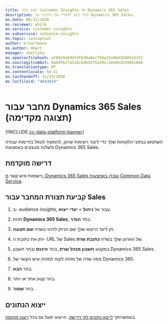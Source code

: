 ```yaml
---
title: ייצוא נתוני Customer Insights אל Dynamics 365 Sales
description: למדו כיצד להגדיר את החיבור אל Dynamics 365 Sales.
ms.date: 08/21/2020
ms.reviewer: philk
ms.service: customer-insights
ms.subservice: audience-insights
ms.topic: conceptual
author: m-hartmann
ms.author: mhart
manager: shellyha
ms.openlocfilehash: af0824e69dfdf620a0ac756e32a9bd3dd85e5151
ms.sourcegitcommit: 6a6df62fa12dcb9bd5f5a39cc3ee0e2b3988184b
ms.translationtype: HT
ms.contentlocale: he-IL
ms.lasthandoff: 11/25/2020
ms.locfileid: "4643819"
---
```

# <a name="connector-for-dynamics-365-sales-preview"></a>מחבר עבור Dynamics 365 Sales (תצוגה מקדימה)

[!INCLUDE [cc-data-platform-banner](../includes/cc-data-platform-banner.md)]

השתמש בנתוני הלקוחות שלך כדי ליצור רשימות שיווק, להמשיך לטפל בזרימות עבודה ולשלוח מבצעים באמצעות Dynamics 365 Sales.

## <a name="prerequisite"></a>דרישה מוקדמת

רשומות איש קשר [מ- Dynamics 365 Sales עובדו באמצעות Common Data Service](connect-power-query.md).

## <a name="configure-the-connector-for-sales"></a>קביעת תצורת המחבר עבור Sales

1. ב- audience insights, עבור אל **ניהול** > **יעדי ייצוא**.

1. תחת **Dynamics 365 Sales**, בחר **הגדר**.

1. תן ליעד הייצוא שלך שם הניתן לזיהוי בשדה **שם תצוגה**.

1. הזן את כתובת ה- URL של Sales של הארגון שלך בשדה **כתובת שרת**.

1. במקטע **חשבון מנהל שרת**, בחר **היכנס** ובחר חשבון Dynamics 365 Sales.

1. מפה שדה של מזהה לקוח למזהה איש הקשר של Dynamics 365.

1. בחר **הבא**.

1. בחר קטע אחד או יותר.

1. בחר **שמור**.

## <a name="export-the-data"></a>ייצוא הנתונים

באפשרותך [לייצא נתונים לפי דרישה](export-destinations.md). הייצוא יפעל גם בכל [רענון מתוזמן](system.md#schedule-tab).
